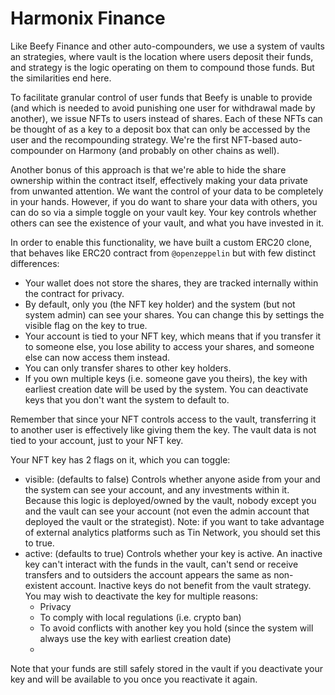 # Harmonix Finance

Like Beefy Finance and other auto-compounders, we use a system of vaults an strategies, where vault is the location where users deposit their funds, and strategy is the logic operating on them to compound those funds. But the similarities end here.

To facilitate granular control of user funds that Beefy is unable to provide (and which is needed to avoid punishing one user for withdrawal made by another), we issue NFTs to users instead of shares. Each of these NFTs can be thought of as a key to a deposit box that can only be accessed by the user and the recompounding strategy. We're the first NFT-based auto-compounder on Harmony (and probably on other chains as well).

Another bonus of this approach is that we're able to hide the share ownership within the contract itself, effectively making your data private from unwanted attention. We want the control of your data to be completely in your hands. However, if you do want to share your data with others, you can do so via a simple toggle on your vault key. Your key controls whether others can see the existence of your vault, and what you have invested in it.

In order to enable this functionality, we have built a custom ERC20 clone, that behaves like ERC20 contract from `@openzeppelin` but with few distinct differences:

- Your wallet does not store the shares, they are tracked internally within the contract for privacy.
- By default, only you (the NFT key holder) and the system (but not system admin) can see your shares. You can change this by settings the visible flag on the key to true.
- Your account is tied to your NFT key, which means that if you transfer it to someone else, you lose ability to access your shares, and someone else can now access them instead.
- You can only transfer shares to other key holders.
- If you own multiple keys (i.e. someone gave you theirs), the key with earliest creation date will be used by the system. You can deactivate keys that you don't want the system to default to.

Remember that since your NFT controls access to the vault, transferring it to another user is effectively like giving them the key. The vault data is not tied to your account, just to your NFT key.

Your NFT key has 2 flags on it, which you can toggle:

- visible: (defaults to false) Controls whether anyone aside from your and the system can see your account, and any investments within it. Because this logic is deployed/owned by the vault, nobody except you and the vault can see your account (not even the admin account that deployed the vault or the strategist). Note: if you want to take advantage of external analytics platforms such as Tin Network, you should set this to true.
- active: (defaults to true) Controls whether your key is active. An inactive key can't interact with the funds in the vault, can't send or receive transfers and to outsiders the account appears the same as non-existent account. Inactive keys do not benefit from the vault strategy. You may wish to deactivate the key for multiple reasons:
  - Privacy
  - To comply with local regulations (i.e. crypto ban)
  - To avoid conflicts with another key you hold (since the system will always use the key with earliest creation date)
  - 
Note that your funds are still safely stored in the vault if you deactivate your key and will be available to you once you reactivate it again.
